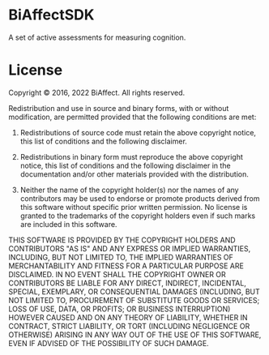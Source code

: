 # BiAffectSDK

A set of active assessments for measuring cognition.

# License

  Copyright © 2016, 2022 BiAffect. All rights reserved.

 Redistribution and use in source and binary forms, with or without modification,
 are permitted provided that the following conditions are met:

 1.  Redistributions of source code must retain the above copyright notice, this
 list of conditions and the following disclaimer.

 2.  Redistributions in binary form must reproduce the above copyright notice,
 this list of conditions and the following disclaimer in the documentation and/or
 other materials provided with the distribution.

 3.  Neither the name of the copyright holder(s) nor the names of any contributors
 may be used to endorse or promote products derived from this software without
 specific prior written permission. No license is granted to the trademarks of
 the copyright holders even if such marks are included in this software.

 THIS SOFTWARE IS PROVIDED BY THE COPYRIGHT HOLDERS AND CONTRIBUTORS "AS IS"
 AND ANY EXPRESS OR IMPLIED WARRANTIES, INCLUDING, BUT NOT LIMITED TO, THE
 IMPLIED WARRANTIES OF MERCHANTABILITY AND FITNESS FOR A PARTICULAR PURPOSE
 ARE DISCLAIMED. IN NO EVENT SHALL THE COPYRIGHT OWNER OR CONTRIBUTORS BE LIABLE
 FOR ANY DIRECT, INDIRECT, INCIDENTAL, SPECIAL, EXEMPLARY, OR CONSEQUENTIAL
 DAMAGES (INCLUDING, BUT NOT LIMITED TO, PROCUREMENT OF SUBSTITUTE GOODS OR
 SERVICES; LOSS OF USE, DATA, OR PROFITS; OR BUSINESS INTERRUPTION) HOWEVER
 CAUSED AND ON ANY THEORY OF LIABILITY, WHETHER IN CONTRACT, STRICT LIABILITY,
 OR TORT (INCLUDING NEGLIGENCE OR OTHERWISE) ARISING IN ANY WAY OUT OF THE USE
 OF THIS SOFTWARE, EVEN IF ADVISED OF THE POSSIBILITY OF SUCH DAMAGE.

